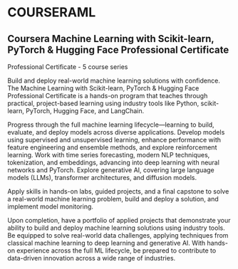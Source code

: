 # COURSERAML
## Coursera Machine Learning with Scikit-learn, PyTorch &amp; Hugging Face Professional Certificate

Professional Certificate - 5 course series

Build and deploy real-world machine learning solutions with confidence. The  Machine Learning with Scikit-learn, PyTorch & Hugging Face Professional Certificate is a hands-on program that teaches through practical, project-based learning using industry tools like Python, scikit-learn, PyTorch, Hugging Face, and LangChain. 

Progress through the full machine learning lifecycle—learning to build, evaluate, and deploy models across diverse applications. Develop models using supervised and unsupervised learning, enhance performance with feature engineering and ensemble methods, and explore reinforcement learning. Work with time series forecasting, modern NLP techniques, tokenization, and embeddings, advancing into deep learning with neural networks and PyTorch. Explore generative AI, covering large language models (LLMs), transformer architectures, and diffusion models. 

Apply skills in hands-on labs, guided projects, and a final capstone to solve a real-world machine learning problem, build and deploy a solution, and implement model monitoring. 

Upon completion, have a portfolio of applied projects that demonstrate your ability to build and deploy machine learning solutions using industry tools. Be equipped to solve real-world data challenges, applying techniques from classical machine learning to deep learning and generative AI. With hands-on experience across the full ML lifecycle, be prepared to contribute to data-driven innovation across a wide range of industries. 
